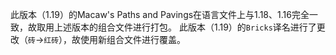 此版本（1.19）的Macaw's Paths and Pavings在语言文件上与1.18、1.16完全一致，故取用上述版本的组合文件进行打包。
此版本（1.19）的`Bricks`译名进行了更改（`砖`->`红砖`），故使用新组合文件进行覆盖。